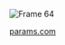 ![Frame 64](https://github.com/user-attachments/assets/a6e2055d-3c43-44ea-be22-9fb0ec473624)

[params.com](https://params.com)
